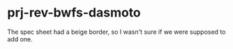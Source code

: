 # prj-rev-bwfs-dasmoto
The spec sheet had a beige border, so I wasn't sure if we were supposed to add one. 
